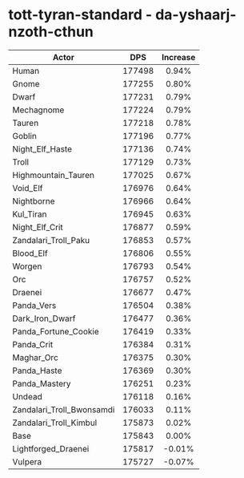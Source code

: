# tott-tyran-standard - da-yshaarj-nzoth-cthun
| Actor | DPS | Increase |
|---|:---:|:---:|
|Human|177498|0.94%|
|Gnome|177255|0.80%|
|Dwarf|177231|0.79%|
|Mechagnome|177224|0.79%|
|Tauren|177218|0.78%|
|Goblin|177196|0.77%|
|Night_Elf_Haste|177136|0.74%|
|Troll|177129|0.73%|
|Highmountain_Tauren|177025|0.67%|
|Void_Elf|176976|0.64%|
|Nightborne|176966|0.64%|
|Kul_Tiran|176945|0.63%|
|Night_Elf_Crit|176877|0.59%|
|Zandalari_Troll_Paku|176853|0.57%|
|Blood_Elf|176806|0.55%|
|Worgen|176793|0.54%|
|Orc|176757|0.52%|
|Draenei|176677|0.47%|
|Panda_Vers|176504|0.38%|
|Dark_Iron_Dwarf|176477|0.36%|
|Panda_Fortune_Cookie|176419|0.33%|
|Panda_Crit|176384|0.31%|
|Maghar_Orc|176375|0.30%|
|Panda_Haste|176369|0.30%|
|Panda_Mastery|176251|0.23%|
|Undead|176118|0.16%|
|Zandalari_Troll_Bwonsamdi|176033|0.11%|
|Zandalari_Troll_Kimbul|175873|0.02%|
|Base|175843|0.00%|
|Lightforged_Draenei|175817|-0.01%|
|Vulpera|175727|-0.07%|

